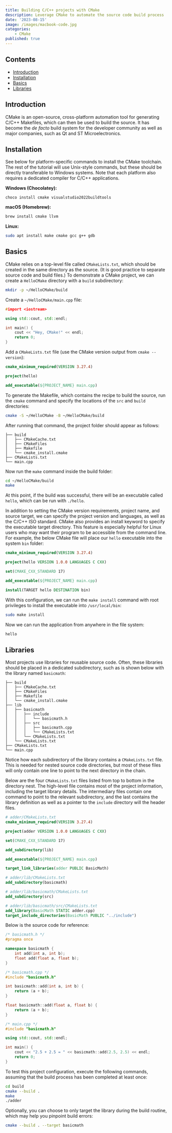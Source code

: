 ```yaml
---
title: Building C/C++ projects with CMake
description: Leverage CMake to automate the source code build process
date: '2023-08-15'
image: /images/macbook-code.jpg
categories:
    - CMake
published: true
---
```


## Contents

-   [Introduction](#introduction)
-   [Installation](#installation)
-   [Basics](#basics)
-   [Libraries](#libraries)

## <a id="introduction">Introduction</a>

CMake is an open-source, cross-platform automation tool for generating C/C++ Makefiles, which can then be used to build the source. It has become the _de facto_ build system for the developer community as well as major companies, such as Qt and ST Microelectronics.

## <a id="installation">Installation

See below for platform-specific commands to install the CMake toolchain. The rest of the tutorial will use Unix-style commands, but these should be directly transferable to Windows systems. Note that each platform also requires a dedicated compiler for C/C++ applications.

**Windows (Chocolatey):**

```ps1
choco install cmake visualstudio2022buildtools
```

**macOS (Homebrew):**

```zsh
brew install cmake llvm
```

**Linux:**

```bash
sudo apt install make cmake gcc g++ gdb
```

## <a id="basics">Basics

CMake relies on a top-level file called `CMakeLists.txt`, which should be created in the same directory as the source. (It is good practice to separate source code and build files.) To demonstrate a CMake project, we can create a `HelloCMake` directory with a `build` subdirectory:

```bash
mkdir -p ~/HelloCMake/build
```

Create a `~/HelloCMake/main.cpp` file:

```cpp
#import <iostream>

using std::cout, std::endl;

int main() {
    cout << "Hey, CMake!" << endl;
    return 0;
}
```

Add a `CMakeLists.txt` file (use the CMake version output from `cmake --version`):

```cmake
cmake_minimum_required(VERSION 3.27.4)

project(hello)

add_executable(${PROJECT_NAME} main.cpp)
```

To generate the Makefile, which contains the recipe to build the source, run the `cmake` command and specify the locations of the `src` and `build` directories:

```bash
cmake -S ~/HelloCMake -B ~/HelloCMake/build
```

After running that command, the project folder should appear as follows:

```
├── build
│   ├── CMakeCache.txt
│   ├── CMakeFiles
│   ├── Makefile
│   └── cmake_install.cmake
├── CMakeLists.txt
└── main.cpp
```

Now run the `make` command inside the build folder:

```bash
cd ~/HelloCMake/build
make
```

At this point, if the build was successful, there will be an executable called `hello`, which can be run with `./hello`.

In addition to setting the CMake version requirements, project name, and source target, we can specify the project version and languages, as well as the C/C++ ISO standard. CMake also provides an install keyword to specify the executable target directory. This feature is especially helpful for Linux users who may want their program to be accessible from the command line. For example, the below CMake file will place our `hello` executable into the system `bin` folder:

```cmake
cmake_minimum_required(VERSION 3.27.4)

project(hello VERSION 1.0.0 LANGUAGES C CXX)

set(CMAKE_CXX_STANDARD 17)

add_executable(${PROJECT_NAME} main.cpp)

install(TARGET hello DESTINATION bin)
```

With this configuration, we can run the `make install` command with root privileges to install the executable into `/usr/local/bin`:

```bash
sudo make install
```

Now we can run the application from anywhere in the file system:

```bash
hello
```

## <a id="libraries">Libraries

Most projects use libraries for reusable source code. Often, these libraries should be placed in a dedicated subdirectory, such as is shown below with the library named `basicmath`:

```
├── build
│   ├── CMakeCache.txt
│   ├── CMakeFiles
│   ├── Makefile
│   └── cmake_install.cmake
├── lib
│   ├── basicmath
│   │   ├── include
│   │   │   └── basicmath.h
│   │   ├── src
│   │   │   ├── basicmath.cpp
│   │   │   └── CMakeLists.txt
│   │   └── CMakeLists.txt
│   └── CMakeLists.txt
├── CMakeLists.txt
└── main.cpp
```

Notice how each subdirectory of the library contains a `CMakeLists.txt` file. This is needed for nested source code directories, but most of these files will only contain one line to point to the next directory in the chain.

Below are the four `CMakeLists.txt` files listed from top to bottom in the directory nest. The high-level file contains most of the project information, including the target library details. The intermediary files contain one command to point to the relevant subdirectory, and the last contains the library definition as well as a pointer to the `include` directory will the header files.

```cmake
# adder/CMakeLists.txt
cmake_minimum_required(VERSION 3.27.4)

project(adder VERSION 1.0.0 LANGUAGES C CXX)

set(CMAKE_CXX_STANDARD 17)

add_subdirectory(lib)

add_executable(${PROJECT_NAME} main.cpp)

target_link_libraries(adder PUBLIC BasicMath)
```

```cmake
# adder/lib/CMakeLists.txt
add_subdirectory(basicmath)
```

```cmake
# adder/lib/basicmath/CMakeLists.txt
add_subdirectory(src)
```

```cmake
# adder/lib/basicmath/src/CMakeLists.txt
add_library(BasicMath STATIC adder.cpp)
target_include_directories(BasicMath PUBLIC "../include")
```

Below is the source code for reference:

```cpp
/* basicmath.h */
#pragma once

namespace basicmath {
    int add(int a, int b);
    float add(float a, float b);
}
```

```cpp
/* basicmath.cpp */
#include "basicmath.h"

int basicmath::add(int a, int b) {
    return (a + b);
}

float basicmath::add(float a, float b) {
    return (a + b);
}
```

```cpp
/* main.cpp */
#include "basicmath.h"

using std::cout, std::endl;

int main() {
    cout << "2.5 + 2.5 = " << basicmath::add(2.5, 2.5) << endl;
    return 0;
}
```

To test this project configuration, execute the following commands, assuming that the build process has been completed at least once:

```bash
cd build
cmake --build .
make
./adder
```

Optionally, you can choose to only target the library during the build routine, which may help you pinpoint build errors:

```bash
cmake --build . --target basicmath
```
